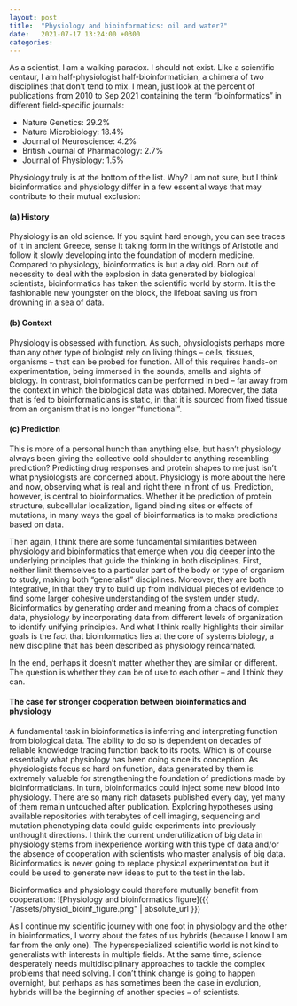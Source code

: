 ```yaml
---
layout: post
title:  "Physiology and bioinformatics: oil and water?"
date:   2021-07-17 13:24:00 +0300
categories:
---
```


As a scientist, I am a walking paradox. I should not exist. Like a scientific centaur, I am half-physiologist half-bioinformatician, a chimera of two disciplines that don’t tend to mix.
I mean, just look at the percent of publications from 2010 to Sep 2021 containing the term “bioinformatics” in different field-specific journals:
* Nature Genetics: 29.2%
* Nature Microbiology: 18.4%
* Journal of Neuroscience: 4.2%
* British Journal of Pharmacology: 2.7%
* Journal of Physiology: 1.5%

Physiology truly is at the bottom of the list. Why? I am not sure, but I think bioinformatics and physiology differ in a few essential ways that may contribute to their mutual exclusion:

#### (a) History

Physiology is an old science. If you squint hard enough, you can see traces of it in ancient Greece, sense it taking form in the writings of Aristotle and follow it slowly developing into the foundation of modern medicine. Compared to physiology, bioinformatics is but a day old. Born out of necessity to deal with the explosion in data generated by biological scientists, bioinformatics has taken the scientific world by storm. It is the fashionable new youngster on the block, the lifeboat saving us from drowning in a sea of data.

#### (b) Context

Physiology is obsessed with function. As such, physiologists perhaps more than any other type of biologist rely on living things – cells, tissues, organisms – that can be probed for function. All of this requires hands-on experimentation, being immersed in the sounds, smells and sights of biology. In contrast, bioinformatics can be performed in bed – far away from the context in which the biological data was obtained. Moreover, the data that is fed to bioinformaticians is static, in that it is sourced from fixed tissue from an organism that is no longer “functional”.

#### (c) Prediction

This is more of a personal hunch than anything else, but hasn’t physiology always been giving the collective cold shoulder to anything resembling prediction? Predicting drug responses and protein shapes to me just isn’t what physiologists are concerned about. Physiology is more about the here and now, observing what is real and right there in front of us. Prediction, however, is central to bioinformatics. Whether it be prediction of protein structure, subcellular localization, ligand binding sites or effects of mutations, in many ways the goal of bioinformatics is to make predictions based on data.

Then again, I think there are some fundamental similarities between physiology and bioinformatics that emerge when you dig deeper into the underlying principles that guide the thinking in both disciplines. First, neither limit themselves to a particular part of the body or type of organism to study, making both “generalist” disciplines. Moreover, they are both integrative, in that they try to build up from individual pieces of evidence to find some larger cohesive understanding of the system under study. Bioinformatics by generating order and meaning from a chaos of complex data, physiology by incorporating data from different levels of organization to identify unifying principles. And what I think really highlights their similar goals is the fact that bioinformatics lies at the core of systems biology, a new discipline that has been described as physiology reincarnated.

In the end, perhaps it doesn’t matter whether they are similar or different. The question is whether they can be of use to each other – and I think they can.

#### The case for stronger cooperation between bioinformatics and physiology

A fundamental task in bioinformatics is inferring and interpreting function from biological data. The ability to do so is dependent on decades of reliable knowledge tracing function back to its roots. Which is of course essentially what physiology has been doing since its conception. As physiologists focus so hard on function, data generated by them is extremely valuable for strengthening the foundation of predictions made by bioinformaticians. In turn, bioinformatics could inject some new blood into physiology. There are so many rich datasets published every day, yet many of them remain untouched after publication. Exploring hypotheses using available repositories with terabytes of cell imaging, sequencing and mutation phenotyping data could guide experiments into previously unthought directions. I think the current underutilization of big data in physiology stems from inexperience working with this type of data and/or the absence of cooperation with scientists who master analysis of big data. Bioinformatics is never going to replace physical experimentation but it could be used to generate new ideas to put to the test in the lab.

Bioinformatics and physiology could therefore mutually benefit from cooperation:
![Physiology and bioinformatics figure]({{ "/assets/physiol_bioinf_figure.png" | absolute_url }})

As I continue my scientific journey with one foot in physiology and the other in bioinformatics, I worry about the fates of us hybrids (because I know I am far from the only one). The hyperspecialized scientific world is not kind to generalists with interests in multiple fields. At the same time, science desperately needs multidisciplinary approaches to tackle the complex problems that need solving. I don’t think change is going to happen overnight, but perhaps as has sometimes been the case in evolution, hybrids will be the beginning of another species – of scientists.
